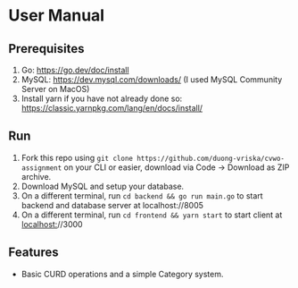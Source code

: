 # User Manual

## Prerequisites

1. Go: https://go.dev/doc/install 
2. MySQL: https://dev.mysql.com/downloads/ (I used MySQL Community Server on MacOS) 
3. Install yarn if you have not already done so: https://classic.yarnpkg.com/lang/en/docs/install/

## Run

1. Fork this repo using `git clone https://github.com/duong-vriska/cvwo-assignment` on your CLI or easier, download via Code → Download as ZIP archive. 
2. Download MySQL and setup your database.
3. On a different terminal, run `cd backend && go run main.go` to start backend and database server at localhost://8005
4. On a different terminal, run `cd frontend && yarn start` to start client at [localhost:](http://localhost:3000)//3000

## Features

- Basic CURD operations and a simple Category system. 
